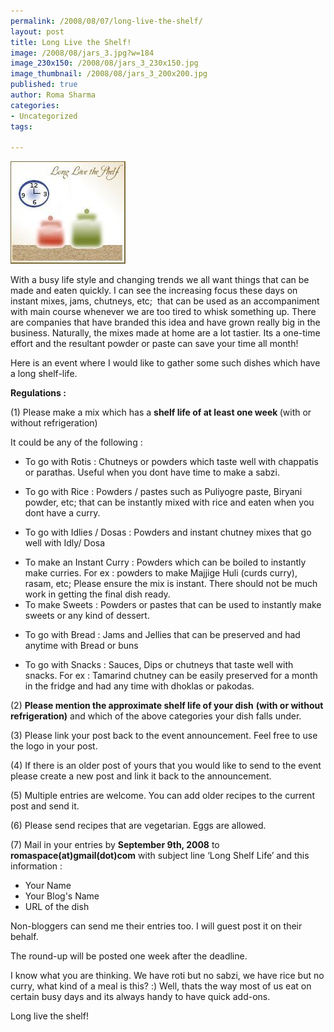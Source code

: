 ```yaml
--- 
permalink: /2008/08/07/long-live-the-shelf/
layout: post
title: Long Live the Shelf!
image: /2008/08/jars_3.jpg?w=184
image_230x150: /2008/08/jars_3_230x150.jpg
image_thumbnail: /2008/08/jars_3_200x200.jpg
published: true
author: Roma Sharma
categories: 
- Uncategorized
tags:

---
```

<a href="/2008/08/jars_3.jpg"><img class="alignnone size-medium wp-image-471" src="/2008/08/jars_3.jpg?w=184" alt="" width="184" height="164" /></a>

With a busy life style and changing trends we all want things that can be made and eaten quickly. I can see the increasing focus these days on instant mixes, jams, chutneys, etc;  that can be used as an accompaniment with main course whenever we are too tired to whisk something up. There are companies that have branded this idea and have grown really big in the business. Naturally, the mixes made at home are a lot tastier. Its a one-time effort and the resultant powder or paste can save your time all month!

Here is an event where I would like to gather some such dishes which have a long shelf-life.

<strong>Regulations :</strong>

(1) Please make a mix which has a <strong>shelf life of at least one week </strong>(with or without refrigeration)

It could be any of the following :
<ul>
	<li>To go with Rotis : Chutneys or powders which taste well with chappatis or parathas. Useful when you dont have time to make a sabzi.</li>
</ul>
<ul>
	<li>To go with Rice : Powders / pastes such as Puliyogre paste, Biryani powder, etc; that can be instantly mixed with rice and eaten when you dont have a curry.</li>
</ul>
<ul>
	<li>To go with Idlies / Dosas : Powders and instant chutney mixes that go well with Idly/ Dosa</li>
</ul>
<ul>
	<li>To make an Instant Curry : Powders which can be boiled to instantly make curries. For ex : powders to make Majjige Huli (curds curry), rasam, etc; Please ensure the mix is instant. There should not be much work in getting the final dish ready.</li>
	<li>To make Sweets : Powders or pastes that can be used to instantly make sweets or any kind of dessert.</li>
</ul>
<ul>
	<li>To go with Bread : Jams and Jellies that can be preserved and had anytime with Bread or buns</li>
</ul>
<ul>
	<li>To go with Snacks : Sauces, Dips or chutneys that taste well with snacks. For ex : Tamarind chutney can be easily preserved for a month in the fridge and had any time with dhoklas or pakodas.</li>
</ul>
(2) <strong>Please mention the approximate shelf life of your dish</strong> <strong>(with or without refrigeration)</strong> and which of the above categories your dish falls under.

(3) Please link your post back to the event announcement. Feel free to use the logo in your post.

(4) If there is an older post of yours that you would like to send to the event please create a new post and link it back to the announcement.

(5) Multiple entries are welcome. You can add older recipes to the current post and send it.

(6) Please send recipes that are vegetarian. Eggs are allowed.

(7) Mail in your entries by <strong>September 9th, 2008</strong> to <strong>romaspace(at)gmail(dot)com</strong> with subject line ‘Long Shelf Life’ and this information :
<ul>
	<li>Your Name</li>
	<li>Your Blog's Name</li>
	<li>URL of the dish</li>
</ul>
Non-bloggers can send me their entries too. I will guest post it on their behalf.

The round-up will be posted one week after the deadline.

I know what you are thinking. We have roti but no sabzi, we have rice but no curry, what kind of a meal is this? :) Well, thats the way most of us eat on certain busy days and its always handy to have quick add-ons.

Long live the shelf!
